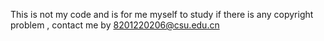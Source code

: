 This is not my code and is for me myself to study
if there is any copyright problem , contact me by 8201220206@csu.edu.cn
